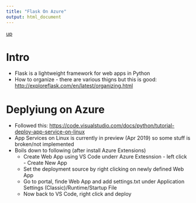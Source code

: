```yaml
---
title: "Flask On Azure"
output: html_document
---
```

[up](https://mikewise2718.github.io/markdowndocs/)

# Intro
- Flask is a lightweight framework for web apps in Python
- How to organize - there are various thigns but this is good: <http://exploreflask.com/en/latest/organizing.html>

# Deplyiung on Azure
- Followed this: <https://code.visualstudio.com/docs/python/tutorial-deploy-app-service-on-linux>
- App Services on Linux is currently in preview (Apr 2019) so some stuff is broken/not implemented
- Boils down to following (after install Azure Extensions)
   - Create Web App using VS Code underr Azure Extesnsion - left click - Create New App
   - Set the deployment source by right clicking on newly defined Web App
   - Go to portal, finde Web App and add settings.txt under Application Settings (Classic)/Runtime/Startup File
   - Now back to VS Code, right click and deploy

